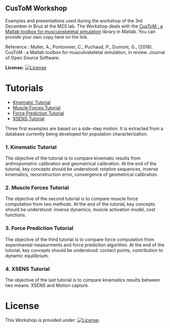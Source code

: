 ## CusToM Workshop
Examples and presentations used during the workshop of the 3rd December in Bruz at the M2S lab. The Workshop deals with the [CusToM : a Matlab toolbox for musculoskeletal simulation](https://github.com/anmuller/CusToM) library in Matlab. You can provide your own copy here on the link.

Reference : 
Muller, A., Pontonnier, C., Puchaud, P., Dumont, G., (2018). CusToM : a Matlab toolbox for musculoskeletal simulation, in review. Journal of Open Source Software.

**License:** [![License](https://img.shields.io/badge/License-3_Clause_BSD-orange.svg)](https://github.com/anmuller/CusToM/blob/master/LICENSE)

# Tutorials
- [Kinematic Tutorial](#Tuto1)
- [Muscle Forces Tutorial](#Tuto2)
- [Force Prediction Tutorial](#Tuto3)
- [XSENS Tutorial](#Tuto4)

Three first examples are based on a side-step motion. It is extracted from a database currently being developed for population characterization.

### 1. Kinematic Tutorial<a name="Tuto1"></a>

The objective of the tutorial is to compare kinematic results from anthropometric calibration and geometrical calibration. At the end of the tutorial, key concepts should be understood: rotation sequences, inverse kinematics, reconstruction error, convergence of geometrical calibration.

### 2. Muscle Forces Tutorial<a name="Tuto2"></a>

The objective of the second tutorial is to compare muscle force computation from two methods. At the end of the tutorial, key concepts should be understood: inverse dynamics, muscle activation model, cost functions.

### 3. Force Prediction Tutorial <a name="Tuto3"></a>

The objective of the third tutorial is to compare force computation from experimental measurments and force prediction algorithm. At the end of the tutorial, key concepts should be understood: contact points, contribution to dynamic equilibrium.

### 4. XSENS Tutorial <a name="Tuto4"></a>

The objective of the last tutorial is to compare kinematics results between two means: XSENS and Motion capture.
# License <a name="License"></a>

This Workshop is provided under: [![License](https://img.shields.io/badge/License-3_Clause_BSD-orange.svg)](https://github.com/anmuller/CusToM/blob/master/LICENSE).

